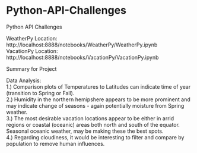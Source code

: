 # Python-API-Challenges
Python API Challenges

WeatherPy Location: http://localhost:8888/notebooks/WeatherPy/WeatherPy.ipynb                                               
VacationPy Location: http://localhost:8888/notebooks/VacationPy/VacationPy.ipynb

Summary for Project

Data Analysis:                                                                                         
1.) Comparison plots of Temperatures to Latitudes can indicate time of year (transition to Spring or Fall).                                            
2.) Humidity in the northern hemipshere appears to be more prominent and may indicate change of seasons - again potentially moisture from Spring weather.                      
3.) The most desirable vacation locations appear to be either in arrid regions or coastal (oceanic) areas both north and south of the equator.  Seasonal oceanic weather, may be making these the best spots.                             
4.) Regarding cloudiness, it would be interesting to filter and compare by population to remove human influences.                                    
